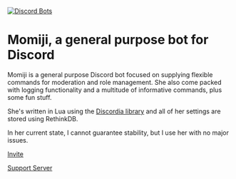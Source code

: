 [![Discord Bots](https://discordbots.org/api/widget/status/345316276098433025.svg)](https://discordbots.org/bot/345316276098433025)

# Momiji, a general purpose bot for Discord

Momiji is a general purpose Discord bot focused on supplying flexible commands for moderation and role management.
She also come packed with logging functionality and a multitude of informative commands, plus some fun stuff.

She's written in Lua using the [Discordia library](https://github.com/SinisterRectus/Discordia) and all of her settings are stored using RethinkDB.

In her current state, I cannot guarantee stability, but I use her with no major issues.

[Invite](https://discordapp.com/oauth2/authorize?client_id=345316276098433025&scope=bot&permissions=268561624)

[Support Server](https://discord.gg/YYdpsNc)
